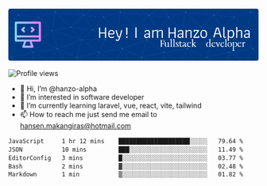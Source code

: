 ![Header](./github-header-image.png)

![Profile views](https://gpvc.arturio.dev/hanzo-alpha)

- 👋 Hi, I’m @hanzo-alpha
- 👀 I’m interested in software developer
- 🌱 I’m currently learning laravel, vue, react, vite, tailwind
- 📫 How to reach me just send me email to hansen.makangiras@hotmail.com 

<!---
hanzo-alpha/hanzo-alpha is a ✨ special ✨ repository because its `README.md` (this file) appears on your GitHub profile.
You can click the Preview link to take a look at your changes.
--->

<!--START_SECTION:waka-->

```txt
JavaScript     1 hr 12 mins    ████████████████████░░░░░   79.64 %
JSON           10 mins         ███░░░░░░░░░░░░░░░░░░░░░░   11.49 %
EditorConfig   3 mins          █░░░░░░░░░░░░░░░░░░░░░░░░   03.77 %
Bash           2 mins          ▓░░░░░░░░░░░░░░░░░░░░░░░░   02.48 %
Markdown       1 min           ▒░░░░░░░░░░░░░░░░░░░░░░░░   01.82 %
```

<!--END_SECTION:waka-->
